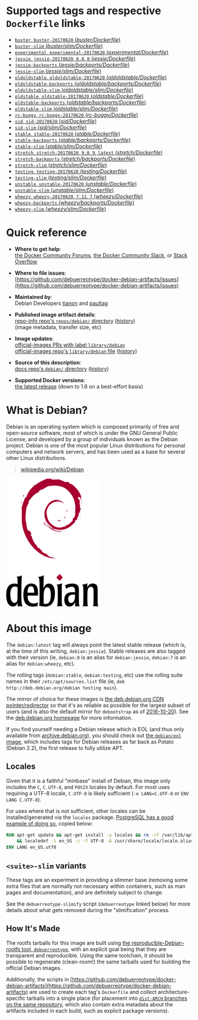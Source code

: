 <!--

********************************************************************************

WARNING:

    DO NOT EDIT "debian/README.md"

    IT IS AUTO-GENERATED

    (from the other files in "debian/" combined with a set of templates)

********************************************************************************

-->

# Supported tags and respective `Dockerfile` links

-	[`buster`, `buster-20170620` (*buster/Dockerfile*)](https://github.com/debuerreotype/docker-debian-artifacts/blob/af5a0043a929e0c87f7610da93bfe599ac40f29b/buster/Dockerfile)
-	[`buster-slim` (*buster/slim/Dockerfile*)](https://github.com/debuerreotype/docker-debian-artifacts/blob/af5a0043a929e0c87f7610da93bfe599ac40f29b/buster/slim/Dockerfile)
-	[`experimental`, `experimental-20170620` (*experimental/Dockerfile*)](https://github.com/debuerreotype/docker-debian-artifacts/blob/af5a0043a929e0c87f7610da93bfe599ac40f29b/experimental/Dockerfile)
-	[`jessie`, `jessie-20170620`, `8.8`, `8` (*jessie/Dockerfile*)](https://github.com/debuerreotype/docker-debian-artifacts/blob/af5a0043a929e0c87f7610da93bfe599ac40f29b/jessie/Dockerfile)
-	[`jessie-backports` (*jessie/backports/Dockerfile*)](https://github.com/debuerreotype/docker-debian-artifacts/blob/af5a0043a929e0c87f7610da93bfe599ac40f29b/jessie/backports/Dockerfile)
-	[`jessie-slim` (*jessie/slim/Dockerfile*)](https://github.com/debuerreotype/docker-debian-artifacts/blob/af5a0043a929e0c87f7610da93bfe599ac40f29b/jessie/slim/Dockerfile)
-	[`oldoldstable`, `oldoldstable-20170620` (*oldoldstable/Dockerfile*)](https://github.com/debuerreotype/docker-debian-artifacts/blob/af5a0043a929e0c87f7610da93bfe599ac40f29b/oldoldstable/Dockerfile)
-	[`oldoldstable-backports` (*oldoldstable/backports/Dockerfile*)](https://github.com/debuerreotype/docker-debian-artifacts/blob/af5a0043a929e0c87f7610da93bfe599ac40f29b/oldoldstable/backports/Dockerfile)
-	[`oldoldstable-slim` (*oldoldstable/slim/Dockerfile*)](https://github.com/debuerreotype/docker-debian-artifacts/blob/af5a0043a929e0c87f7610da93bfe599ac40f29b/oldoldstable/slim/Dockerfile)
-	[`oldstable`, `oldstable-20170620` (*oldstable/Dockerfile*)](https://github.com/debuerreotype/docker-debian-artifacts/blob/af5a0043a929e0c87f7610da93bfe599ac40f29b/oldstable/Dockerfile)
-	[`oldstable-backports` (*oldstable/backports/Dockerfile*)](https://github.com/debuerreotype/docker-debian-artifacts/blob/af5a0043a929e0c87f7610da93bfe599ac40f29b/oldstable/backports/Dockerfile)
-	[`oldstable-slim` (*oldstable/slim/Dockerfile*)](https://github.com/debuerreotype/docker-debian-artifacts/blob/af5a0043a929e0c87f7610da93bfe599ac40f29b/oldstable/slim/Dockerfile)
-	[`rc-buggy`, `rc-buggy-20170620` (*rc-buggy/Dockerfile*)](https://github.com/debuerreotype/docker-debian-artifacts/blob/af5a0043a929e0c87f7610da93bfe599ac40f29b/rc-buggy/Dockerfile)
-	[`sid`, `sid-20170620` (*sid/Dockerfile*)](https://github.com/debuerreotype/docker-debian-artifacts/blob/af5a0043a929e0c87f7610da93bfe599ac40f29b/sid/Dockerfile)
-	[`sid-slim` (*sid/slim/Dockerfile*)](https://github.com/debuerreotype/docker-debian-artifacts/blob/af5a0043a929e0c87f7610da93bfe599ac40f29b/sid/slim/Dockerfile)
-	[`stable`, `stable-20170620` (*stable/Dockerfile*)](https://github.com/debuerreotype/docker-debian-artifacts/blob/af5a0043a929e0c87f7610da93bfe599ac40f29b/stable/Dockerfile)
-	[`stable-backports` (*stable/backports/Dockerfile*)](https://github.com/debuerreotype/docker-debian-artifacts/blob/af5a0043a929e0c87f7610da93bfe599ac40f29b/stable/backports/Dockerfile)
-	[`stable-slim` (*stable/slim/Dockerfile*)](https://github.com/debuerreotype/docker-debian-artifacts/blob/af5a0043a929e0c87f7610da93bfe599ac40f29b/stable/slim/Dockerfile)
-	[`stretch`, `stretch-20170620`, `9.0`, `9`, `latest` (*stretch/Dockerfile*)](https://github.com/debuerreotype/docker-debian-artifacts/blob/af5a0043a929e0c87f7610da93bfe599ac40f29b/stretch/Dockerfile)
-	[`stretch-backports` (*stretch/backports/Dockerfile*)](https://github.com/debuerreotype/docker-debian-artifacts/blob/af5a0043a929e0c87f7610da93bfe599ac40f29b/stretch/backports/Dockerfile)
-	[`stretch-slim` (*stretch/slim/Dockerfile*)](https://github.com/debuerreotype/docker-debian-artifacts/blob/af5a0043a929e0c87f7610da93bfe599ac40f29b/stretch/slim/Dockerfile)
-	[`testing`, `testing-20170620` (*testing/Dockerfile*)](https://github.com/debuerreotype/docker-debian-artifacts/blob/af5a0043a929e0c87f7610da93bfe599ac40f29b/testing/Dockerfile)
-	[`testing-slim` (*testing/slim/Dockerfile*)](https://github.com/debuerreotype/docker-debian-artifacts/blob/af5a0043a929e0c87f7610da93bfe599ac40f29b/testing/slim/Dockerfile)
-	[`unstable`, `unstable-20170620` (*unstable/Dockerfile*)](https://github.com/debuerreotype/docker-debian-artifacts/blob/af5a0043a929e0c87f7610da93bfe599ac40f29b/unstable/Dockerfile)
-	[`unstable-slim` (*unstable/slim/Dockerfile*)](https://github.com/debuerreotype/docker-debian-artifacts/blob/af5a0043a929e0c87f7610da93bfe599ac40f29b/unstable/slim/Dockerfile)
-	[`wheezy`, `wheezy-20170620`, `7.11`, `7` (*wheezy/Dockerfile*)](https://github.com/debuerreotype/docker-debian-artifacts/blob/af5a0043a929e0c87f7610da93bfe599ac40f29b/wheezy/Dockerfile)
-	[`wheezy-backports` (*wheezy/backports/Dockerfile*)](https://github.com/debuerreotype/docker-debian-artifacts/blob/af5a0043a929e0c87f7610da93bfe599ac40f29b/wheezy/backports/Dockerfile)
-	[`wheezy-slim` (*wheezy/slim/Dockerfile*)](https://github.com/debuerreotype/docker-debian-artifacts/blob/af5a0043a929e0c87f7610da93bfe599ac40f29b/wheezy/slim/Dockerfile)

# Quick reference

-	**Where to get help**:  
	[the Docker Community Forums](https://forums.docker.com/), [the Docker Community Slack](https://blog.docker.com/2016/11/introducing-docker-community-directory-docker-community-slack/), or [Stack Overflow](https://stackoverflow.com/search?tab=newest&q=docker)

-	**Where to file issues**:  
	[https://github.com/debuerreotype/docker-debian-artifacts/issues](https://github.com/debuerreotype/docker-debian-artifacts/issues)

-	**Maintained by**:  
	Debian Developers [tianon](https://qa.debian.org/developer.php?login=tianon) and [paultag](https://qa.debian.org/developer.php?login=paultag)

-	**Published image artifact details**:  
	[repo-info repo's `repos/debian/` directory](https://github.com/docker-library/repo-info/blob/master/repos/debian) ([history](https://github.com/docker-library/repo-info/commits/master/repos/debian))  
	(image metadata, transfer size, etc)

-	**Image updates**:  
	[official-images PRs with label `library/debian`](https://github.com/docker-library/official-images/pulls?q=label%3Alibrary%2Fdebian)  
	[official-images repo's `library/debian` file](https://github.com/docker-library/official-images/blob/master/library/debian) ([history](https://github.com/docker-library/official-images/commits/master/library/debian))

-	**Source of this description**:  
	[docs repo's `debian/` directory](https://github.com/docker-library/docs/tree/master/debian) ([history](https://github.com/docker-library/docs/commits/master/debian))

-	**Supported Docker versions**:  
	[the latest release](https://github.com/docker/docker/releases/latest) (down to 1.6 on a best-effort basis)

# What is Debian?

Debian is an operating system which is composed primarily of free and open-source software, most of which is under the GNU General Public License, and developed by a group of individuals known as the Debian project. Debian is one of the most popular Linux distributions for personal computers and network servers, and has been used as a base for several other Linux distributions.

> [wikipedia.org/wiki/Debian](https://en.wikipedia.org/wiki/Debian)

![logo](https://raw.githubusercontent.com/docker-library/docs/b449be7df57e9ed9086bb5821bfb5d6cdc5d67a4/debian/logo.png)

# About this image

The `debian:latest` tag will always point the latest stable release (which is, at the time of this writing, `debian:jessie`). Stable releases are also tagged with their version (ie, `debian:8` is an alias for `debian:jessie`, `debian:7` is an alias for `debian:wheezy`, etc).

The rolling tags (`debian:stable`, `debian:testing`, etc) use the rolling suite names in their `/etc/apt/sources.list` file (ie, `deb http://deb.debian.org/debian testing main`).

The mirror of choice for these images is [the deb.debian.org CDN pointer/redirector](https://deb.debian.org) so that it's as reliable as possible for the largest subset of users (and is also the default mirror for `debootstrap` as of [2016-10-20](https://anonscm.debian.org/cgit/d-i/debootstrap.git/commit/?id=9e8bc60ad1ccf3a25ce7890526b70059f3e770de)). See the [deb.debian.org homepage](https://deb.debian.org) for more information.

If you find yourself needing a Debian release which is EOL (and thus only available from [archive.debian.org](http://archive.debian.org)), you should check out [the `debian/eol` image](https://hub.docker.com/r/debian/eol/), which includes tags for Debian releases as far back as Potato (Debian 2.2), the first release to fully utilize APT.

## Locales

Given that it is a faithful "minbase" install of Debian, this image only includes the `C`, `C.UTF-8`, and `POSIX` locales by default. For most uses requiring a UTF-8 locale, `C.UTF-8` is likely sufficient (`-e LANG=C.UTF-8` or `ENV LANG C.UTF-8`).

For uses where that is not sufficient, other locales can be installed/generated via the `locales` package. [PostgreSQL has a good example of doing so](https://github.com/docker-library/postgres/blob/69bc540ecfffecce72d49fa7e4a46680350037f9/9.6/Dockerfile#L21-L24), copied below:

```dockerfile
RUN apt-get update && apt-get install -y locales && rm -rf /var/lib/apt/lists/* \
	&& localedef -i en_US -c -f UTF-8 -A /usr/share/locale/locale.alias en_US.UTF-8
ENV LANG en_US.utf8
```

## `<suite>-slim` variants

These tags are an experiment in providing a slimmer base (removing some extra files that are normally not necessary within containers, such as man pages and documentation), and are definitely subject to change.

See the `debuerreotype-slimify` script (`debuerreotype` linked below) for more details about what gets removed during the "slimification" process.

## How It's Made

The rootfs tarballs for this image are built using [the reproducible-Debian-rootfs tool, `debuerreotype`](https://github.com/debuerreotype/debuerreotype), with an explicit goal being that they are transparent and reproducible. Using the same toolchain, it should be possible to regenerate (clean-room!) the same tarballs used for building the official Debian images.

Additionally, the scripts in [https://github.com/debuerreotype/docker-debian-artifacts](https://github.com/debuerreotype/docker-debian-artifacts) are used to create each tag's `Dockerfile` and collect architecture-specific tarballs into a single place (for placement into [`dist-ARCH` branches on the same repository](https://github.com/debuerreotype/docker-debian-artifacts/branches), which also contain extra metadata about the artifacts included in each build, such as explicit package versions).
